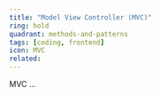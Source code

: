 ```yaml
---
title: "Model View Controller (MVC)"
ring: hold
quadrant: methods-and-patterns
tags: [coding, frontend]
icon: MVC
related:
---
```


MVC ...
